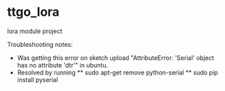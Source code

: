 # ttgo_lora
lora module project

Troubleshooting notes:
* Was getting this error on sketch upload "AttributeError: 'Serial' object has no attribute 'dtr'" in ubuntu.
* Resolved by running
** sudo apt-get remove python-serial
** sudo pip install pyserial
